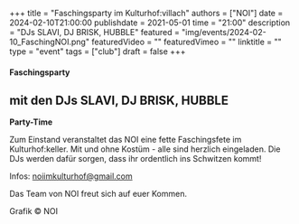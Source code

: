 +++
title = "Faschingsparty im Kulturhof:villach"
authors = ["NOI"]
date = 2024-02-10T21:00:00
publishdate = 2021-05-01
time = "21:00"
description = "DJs SLAVI, DJ BRISK, HUBBLE"
featured = "img/events/2024-02-10_FaschingNOI.png"
featuredVideo = ""
featuredVimeo = ""
linktitle = ""
type = "event"
tags = ["club"]
draft = false
+++


#### Faschingsparty 
## mit den DJs SLAVI, DJ BRISK, HUBBLE

**Party-Time**

Zum Einstand veranstaltet das NOI eine fette Faschingsfete im Kulturhof:keller. Mit und ohne Kostüm - alle sind herzlich eingeladen. Die DJs werden dafür sorgen, dass ihr ordentlich ins Schwitzen kommt!

Infos: noiimkulturhof@gmail.com

Das Team von NOI freut sich auf euer Kommen.

Grafik © NOI
